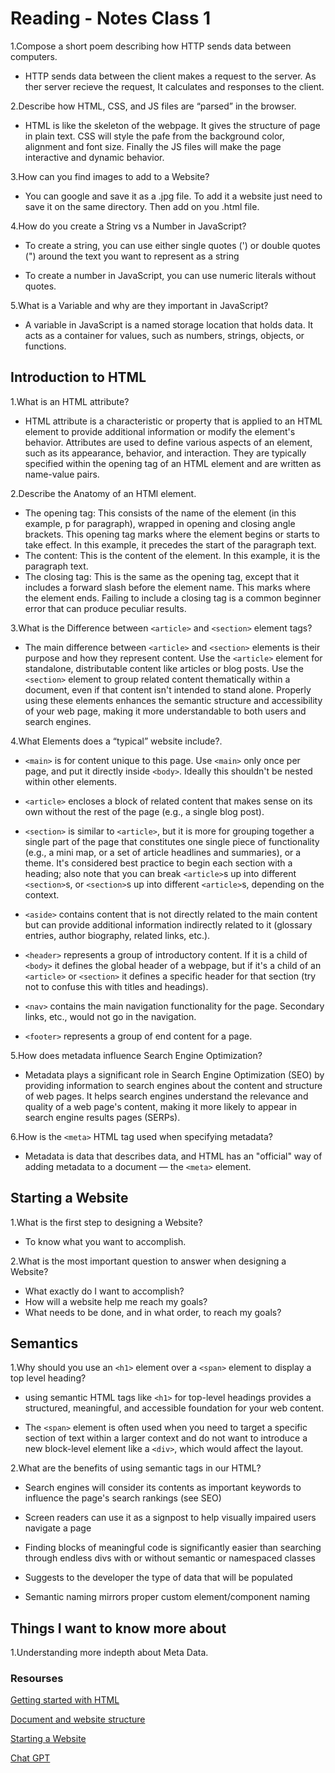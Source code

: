 # Reading - Notes Class 1

1.Compose a short poem describing how HTTP sends data between computers.

* HTTP sends data between the client makes a request to the server. As ther server recieve the request, It calculates and responses to the client.

2.Describe how HTML, CSS, and JS files are “parsed” in the browser.

* HTML is like the skeleton of the webpage. It gives the structure of page in plain text. CSS will style the pafe from the background color, alignment and font  size. Finally the JS files will make the page interactive and dynamic behavior.

3.How can you find images to add to a Website?

* You can google and save it as a .jpg file. To add it a website just need to save it on the same directory. Then add on you .html file.

4.How do you create a String vs a Number in JavaScript?

* To create a string, you can use either single quotes (') or double quotes (") around the text you want to represent as a string

* To create a number in JavaScript, you can use numeric literals without quotes.

5.What is a Variable and why are they important in JavaScript?

* A variable in JavaScript is a named storage location that holds data. It acts as a container for values, such as numbers, strings, objects, or functions.

## Introduction to HTML

1.What is an HTML attribute?

* HTML attribute is a characteristic or property that is applied to an HTML element to provide additional information or modify the element's behavior. Attributes are used to define various aspects of an element, such as its appearance, behavior, and interaction. They are typically specified within the opening tag of an HTML element and are written as name-value pairs.

2.Describe the Anatomy of an HTMl element.

* The opening tag: This consists of the name of the element (in this example, p for paragraph), wrapped in opening and closing angle brackets. This opening tag marks where the element begins or starts to take effect. In this example, it precedes the start of the paragraph text.
* The content: This is the content of the element. In this example, it is the paragraph text.
* The closing tag: This is the same as the opening tag, except that it includes a forward slash before the element name. This marks where the element ends. Failing to include a closing tag is a common beginner error that can produce peculiar results.

3.What is the Difference between `<article>` and `<section>` element tags?

* The main difference between `<article>` and `<section>` elements is their purpose and how they represent content. Use the `<article>` element for standalone, distributable content like articles or blog posts. Use the `<section>` element to group related content thematically within a document, even if that content isn't intended to stand alone. Properly using these elements enhances the semantic structure and accessibility of your web page, making it more understandable to both users and search engines.

4.What Elements does a “typical” website include?.

* `<main>` is for content unique to this page. Use `<main>` only once per page, and put it directly inside `<body>`. Ideally this shouldn't be nested within other elements.

* `<article>` encloses a block of related content that makes sense on its own without the rest of the page (e.g., a single blog post).

* `<section>` is similar to `<article>`, but it is more for grouping together a single part of the page that constitutes one single piece of functionality (e.g., a mini map, or a set of article headlines and summaries), or a theme. It's considered best practice to begin each section with a heading; also note that you can break `<article>`s up into different `<section>`s, or `<section>`s up into different `<article>`s, depending on the context.

* `<aside>` contains content that is not directly related to the main content but can provide additional information indirectly related to it (glossary entries, author biography, related links, etc.).

* `<header>` represents a group of introductory content. If it is a child of `<body>` it defines the global header of a webpage, but if it's a child of an `<article>` or `<section>` it defines a specific header for that section (try not to confuse this with titles and headings).

* `<nav>` contains the main navigation functionality for the page. Secondary links, etc., would not go in the navigation.

* `<footer>` represents a group of end content for a page.

5.How does metadata influence Search Engine Optimization?

* Metadata plays a significant role in Search Engine Optimization (SEO) by providing information to search engines about the content and structure of web pages. It helps search engines understand the relevance and quality of a web page's content, making it more likely to appear in search engine results pages (SERPs).

6.How is the `<meta>` HTML tag used when specifying metadata?

* Metadata is data that describes data, and HTML has an "official" way of adding metadata to a document — the `<meta>` element.

## Starting a Website

1.What is the first step to designing a Website?

* To know what you want to accomplish.

2.What is the most important question to answer when designing a Website?

* What exactly do I want to accomplish?
* How will a website help me reach my goals?
* What needs to be done, and in what order, to reach my goals?

## Semantics

1.Why should you use an `<h1>` element over a `<span>` element to display a top level heading?

* using semantic HTML tags like `<h1>` for top-level headings provides a structured, meaningful, and accessible foundation for your web content.

* The `<span>` element is often used when you need to target a specific section of text within a larger context and do not want to introduce a new block-level element like a `<div>`, which would affect the layout.

2.What are the benefits of using semantic tags in our HTML?

* Search engines will consider its contents as important keywords to influence the page's search rankings (see SEO)

* Screen readers can use it as a signpost to help visually impaired users navigate a page

* Finding blocks of meaningful code is significantly easier than searching through endless divs with or without semantic or namespaced classes

* Suggests to the developer the type of data that will be populated

* Semantic naming mirrors proper custom element/component naming

## Things I want to know more about

1.Understanding more indepth about Meta Data.

### Resourses

[Getting started with HTML](https://developer.mozilla.org/en-US/docs/Learn/HTML/Introduction_to_HTML/Getting_started)

[Document and website structure](https://developer.mozilla.org/en-US/docs/Learn/HTML/Introduction_to_HTML/Document_and_website_structure)

[Starting a Website](https://developer.mozilla.org/en-US/docs/Learn/Common_questions/Design_and_accessibility/Thinking_before_coding)

[Chat GPT](https://openai.com/chatgpt)
